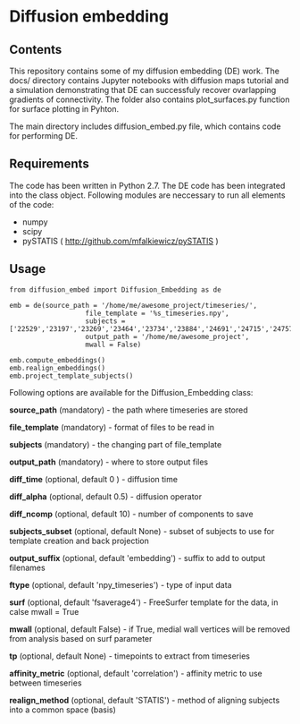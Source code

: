 # Diffusion embedding

## Contents

This repository contains some of my diffusion embedding (DE) work.
The docs/ directory contains Jupyter notebooks with diffusion maps tutorial and a simulation demonstrating that DE can successfuly recover ovarlapping gradients of connectivity. The folder also contains plot_surfaces.py function for surface plotting in Pyhton.

The main directory includes diffusion_embed.py file, which contains code for performing DE. 

## Requirements

The code has been written in Python 2.7. The DE code has been integrated into the class object. Following modules are neccessary to run all elements of the code:
- numpy
- scipy
- pySTATIS ( http://github.com/mfalkiewicz/pySTATIS )

## Usage

```
from diffusion_embed import Diffusion_Embedding as de

emb = de(source_path = '/home/me/awesome_project/timeseries/',
                   file_template = '%s_timeseries.npy',
                   subjects = ['22529','23197','23269','23464','23734','23884','24691','24715','24757'],
                   output_path = '/home/me/awesome_project',
                   mwall = False)

emb.compute_embeddings()
emb.realign_embeddings()
emb.project_template_subjects()

```

Following options are available for the Diffusion_Embedding class:

**source_path** (mandatory) - the path where timeseries are stored

**file_template** (mandatory) - format of files to be read in

**subjects** (mandatory) - the changing part of file_template

**output_path** (mandatory) - where to store output files

**diff_time** (optional, default 0 ) - diffusion time

**diff_alpha** (optional, default 0.5) - diffusion operator

**diff_ncomp** (optional, default 10) - number of components to save

**subjects_subset** (optional, default None) - subset of subjects to use for template creation and back projection 

**output_suffix** (optional, default 'embedding') - suffix to add to output filenames 

**ftype** (optional, default 'npy_timeseries') - type of input data

**surf** (optional, default 'fsaverage4') - FreeSurfer template for the data, in calse mwall = True 

**mwall** (optional, default False) - if True, medial wall vertices will be removed from analysis based on surf parameter 

**tp** (optional, default None) - timepoints to extract from timeseries 

**affinity_metric** (optional, default 'correlation') - affinity metric to use between timeseries 

**realign_method** (optional, default 'STATIS') - method of aligning subjects into a common space (basis)
